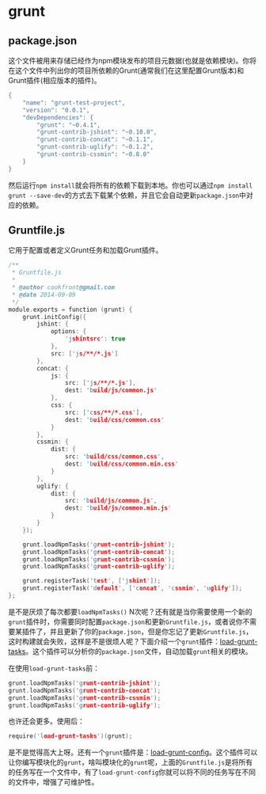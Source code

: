 grunt
========

## package.json

这个文件被用来存储已经作为npm模块发布的项目元数据(也就是依赖模块)。你将在这个文件中列出你的项目所依赖的Grunt(通常我们在这里配置Grunt版本)和Grunt插件(相应版本的插件)。

```c
{
	"name": "grunt-test-project",
	"version": "0.0.1",
	"devDependencies": {
		"grunt": "~0.4.1",
		"grunt-contrib-jshint": "~0.10.0",
		"grunt-contrib-concat": "~0.1.1",
		"grunt-contrib-uglify": "~0.1.2",
		"grunt-contrib-cssmin": "~0.8.0"
	}
}
```

然后运行`npm install`就会将所有的依赖下载到本地。你也可以通过`npm install grunt --save-dev`的方式去下载某个依赖，并且它会自动更新`package.json`中对应的依赖。

## Gruntfile.js

它用于配置或者定义Grunt任务和加载Grunt插件。

```c
/**
 * Gruntfile.js
 *
 * @author cookfront@gmail.com
 * @date 2014-09-09
 */
module.exports = function (grunt) {
	grunt.initConfig({
		jshint: {
			options: {
				'jshintsrc': true
			},
			src: ['js/**/*.js']
		},
		concat: {
			js: {
				src: ['js/**/*.js'],
				dest: 'build/js/common.js'
			},
			css: {
				src: ['css/**/*.css'],
				dest: 'build/css/common.css'
			}
		},
		cssmin: {
			dist: {
				src: 'build/css/common.css',
				dest: 'build/css/common.min.css'
			}
		},
		uglify: {
			dist: {
				src: 'build/js/common.js',
				dest: 'build/js/common.min.js'
			}
		}
	});

	grunt.loadNpmTasks('grunt-contrib-jshint');
	grunt.loadNpmTasks('grunt-contrib-concat');
	grunt.loadNpmTasks('grunt-contrib-cssmin');
	grunt.loadNpmTasks('grunt-contrib-uglify');

	grunt.registerTask('test', ['jshint']);
	grunt.registerTask('default', ['concat', 'cssmin', 'uglify']);
};
```

是不是厌烦了每次都要`loadNpmTasks()` N次呢？还有就是当你需要使用一个新的`grunt`插件时，你需要同时配置`package.json`和更新`Gruntfile.js`，或者说你不需要某插件了，并且更新了你的`package.json`，但是你忘记了更新`Gruntfile.js`，这时构建就会失败，这样是不是很烦人呢？下面介绍一个`grunt`插件：[load-grunt-tasks](https://github.com/sindresorhus/load-grunt-tasks)。这个插件可以分析你的`package.json`文件，自动加载`grunt`相关的模块。

在使用`load-grunt-tasks`前：

```c
grunt.loadNpmTasks('grunt-contrib-jshint');
grunt.loadNpmTasks('grunt-contrib-concat');
grunt.loadNpmTasks('grunt-contrib-cssmin');
grunt.loadNpmTasks('grunt-contrib-uglify');
```

也许还会更多。使用后：

```c
require('load-grunt-tasks')(grunt);
```

是不是觉得高大上呀。还有一个`grunt`插件是：[load-grunt-config](https://github.com/firstandthird/load-grunt-config)。这个插件可以让你编写模块化的`grunt`，啥叫模块化的`grunt`呢，上面的`Gruntfile.js`是将所有的任务写在一个文件中，有了`load-grunt-config`你就可以将不同的任务写在不同的文件中，增强了可维护性。

